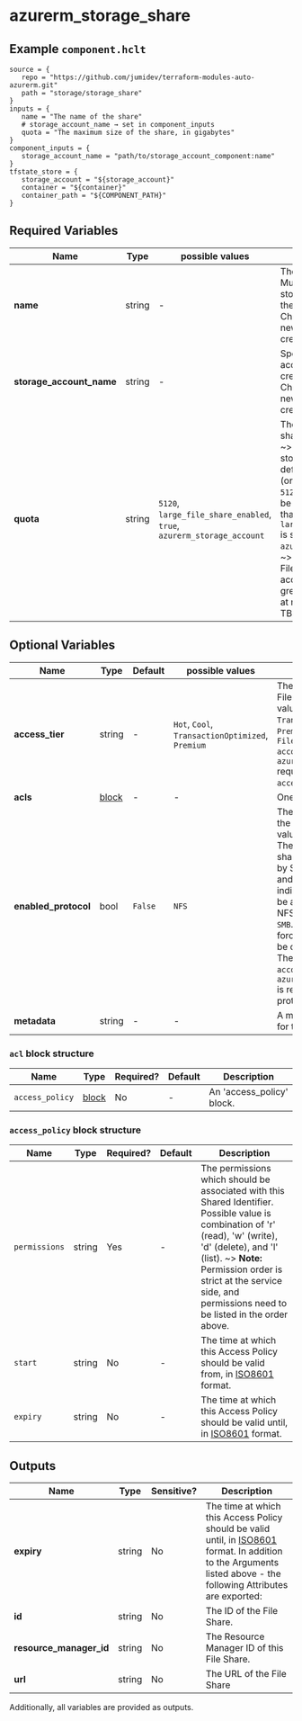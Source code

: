# azurerm_storage_share



## Example `component.hclt`

```hcl
source = {
   repo = "https://github.com/jumidev/terraform-modules-auto-azurerm.git"   
   path = "storage/storage_share"   
}
inputs = {
   name = "The name of the share"   
   # storage_account_name → set in component_inputs
   quota = "The maximum size of the share, in gigabytes"   
}
component_inputs = {
   storage_account_name = "path/to/storage_account_component:name"   
}
tfstate_store = {
   storage_account = "${storage_account}"   
   container = "${container}"   
   container_path = "${COMPONENT_PATH}"   
}
```

## Required Variables

| Name | Type |  possible values |  Description |
| ---- | --------- |  ----------- | ----------- |
| **name** | string |  -  |  The name of the share. Must be unique within the storage account where the share is located. Changing this forces a new resource to be created. | 
| **storage_account_name** | string |  -  |  Specifies the storage account in which to create the share. Changing this forces a new resource to be created. | 
| **quota** | string |  `5120`, `large_file_share_enabled`, `true`, `azurerm_storage_account`  |  The maximum size of the share, in gigabytes. ~>**NOTE:** For Standard storage accounts, by default this must be `1` GB (or higher) and at most `5120` GB (`5` TB). This can be set to a value larger than `5120` GB if `large_file_share_enabled` is set to `true` in the parent `azurerm_storage_account`. ~>**NOTE:** For Premium FileStorage storage accounts, this must be greater than `100` GB and at most `102400` GB (`100` TB). | 

## Optional Variables

| Name | Type |  Default  |  possible values |  Description |
| ---- | --------- |  ----------- | ----------- | ----------- |
| **access_tier** | string |  -  |  `Hot`, `Cool`, `TransactionOptimized`, `Premium`  |  The access tier of the File Share. Possible values are `Hot`, `Cool` and `TransactionOptimized`, `Premium`. ~>**NOTE:** The `FileStorage` `account_kind` of the `azurerm_storage_account` requires `Premium` `access_tier`. | 
| **acls** | [block](#acl-block-structure) |  -  |  -  |  One or more `acl` blocks. | 
| **enabled_protocol** | bool |  `False`  |  `NFS`  |  The protocol used for the share. Possible values are `SMB` and `NFS`. The `SMB` indicates the share can be accessed by SMBv3.0, SMBv2.1 and REST. The `NFS` indicates the share can be accessed by NFSv4.1. Defaults to `SMB`. Changing this forces a new resource to be created. ~>**NOTE:** The `FileStorage` `account_kind` of the `azurerm_storage_account` is required for the `NFS` protocol. | 
| **metadata** | string |  -  |  -  |  A mapping of MetaData for this File Share. | 

### `acl` block structure

| Name | Type | Required? | Default | Description |
| ---- | ---- | --------- | ------- | ----------- |
| `access_policy` | [block](#access_policy-block-structure) | No | - | An 'access_policy' block. |

### `access_policy` block structure

| Name | Type | Required? | Default | Description |
| ---- | ---- | --------- | ------- | ----------- |
| `permissions` | string | Yes | - | The permissions which should be associated with this Shared Identifier. Possible value is combination of 'r' (read), 'w' (write), 'd' (delete), and 'l' (list). ~> **Note:** Permission order is strict at the service side, and permissions need to be listed in the order above. |
| `start` | string | No | - | The time at which this Access Policy should be valid from, in [ISO8601](https://en.wikipedia.org/wiki/ISO_8601) format. |
| `expiry` | string | No | - | The time at which this Access Policy should be valid until, in [ISO8601](https://en.wikipedia.org/wiki/ISO_8601) format. |



## Outputs

| Name | Type | Sensitive? | Description |
| ---- | ---- | --------- | --------- |
| **expiry** | string | No  | The time at which this Access Policy should be valid until, in [ISO8601](https://en.wikipedia.org/wiki/ISO_8601) format. In addition to the Arguments listed above - the following Attributes are exported: | 
| **id** | string | No  | The ID of the File Share. | 
| **resource_manager_id** | string | No  | The Resource Manager ID of this File Share. | 
| **url** | string | No  | The URL of the File Share | 

Additionally, all variables are provided as outputs.
